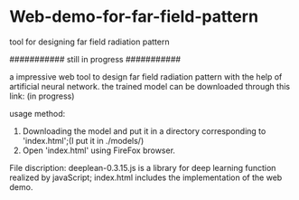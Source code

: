 # Web-demo-for-far-field-pattern
tool for designing far field radiation pattern

###########
still in progress
###########

a impressive web tool to design far field radiation pattern with the help of artificial neural network.
the trained model can be downloaded through this link: (in progress)

usage method:
1. Downloading the model and put it in a directory corresponding to 'index.html';(I put it in ./models/)
2. Open 'index.html' using FireFox browser.

File discription:
deeplean-0.3.15.js is a library for deep learning function realized by javaScript;
index.html includes the implementation of the web demo.
